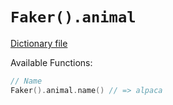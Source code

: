 # `Faker().animal`

[Dictionary file](../core/src/main/resources/locales/en/animal.yml)

Available Functions:  
```kotlin
// Name
Faker().animal.name() // => alpaca
```